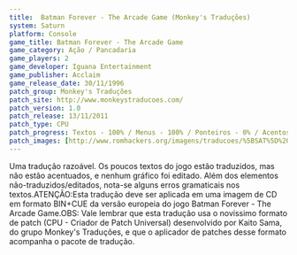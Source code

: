 ```yaml
---
title:  Batman Forever - The Arcade Game (Monkey's Traduções)
system: Saturn
platform: Console
game_title: Batman Forever - The Arcade Game
game_category: Ação / Pancadaria
game_players: 2
game_developer: Iguana Entertainment
game_publisher: Acclaim
game_release_date: 30/11/1996
patch_group: Monkey's Traduções
patch_site: http://www.monkeystraducoes.com/
patch_version: 1.0
patch_release: 13/11/2011
patch_type: CPU
patch_progress: Textos - 100% / Menus - 100% / Ponteiros - 0% / Acentos - 0% / Gráficos - 0%
patch_images: [http://www.romhackers.org/imagens/traducoes/%5BSAT%5D%20Batman%20Forever%20-%20The%20Arcade%20Game%20-%20Monkey's%20Tradu%C3%A7%C3%B5es%20-%201.png,http://www.romhackers.org/imagens/traducoes/%5BSAT%5D%20Batman%20Forever%20-%20The%20Arcade%20Game%20-%20Monkey's%20Tradu%C3%A7%C3%B5es%20-%202.jpg,http://www.romhackers.org/imagens/traducoes/%5BSAT%5D%20Batman%20Forever%20-%20The%20Arcade%20Game%20-%20Monkey's%20Tradu%C3%A7%C3%B5es%20-%203.png]
---
```

Uma tradução razoável. Os poucos textos do jogo estão traduzidos, mas não estão acentuados, e nenhum gráfico foi editado. Além dos elementos não-traduzidos/editados, nota-se alguns erros gramaticais nos textos.ATENÇÃO:Esta tradução deve ser aplicada em uma imagem de CD em formato BIN+CUE da versão europeia do jogo Batman Forever - The Arcade Game.OBS: Vale lembrar que esta tradução usa o novíssimo formato de patch (CPU - Criador de Patch Universal) desenvolvido por Kaito Sama, do grupo Monkey's Traduções, e que o aplicador de patches desse formato acompanha o pacote de tradução.